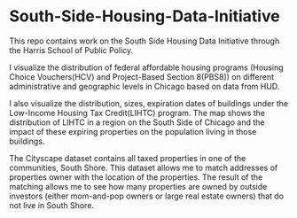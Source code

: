 # South-Side-Housing-Data-Initiative

This repo contains work on the South Side Housing Data Initiative through the Harris School of Public Policy.

I visualize the distribution of federal affordable housing programs (Housing Choice Vouchers(HCV) and Project-Based Section 8(PBS8)) on different administrative and geographic levels in Chicago based on data from HUD. 

I also visualize the distribution, sizes, expiration dates of buildings under the Low-Income Housing Tax Credit(LIHTC) program. The map shows the distribution of LIHTC in a region on the South Side of Chicago and the impact of these expiring properties on the population living in those buildings.

The Cityscape dataset contains all taxed properties in one of the communities, South Shore. This dataset allows me to match addresses of properties owner with the location of the properties. The result of the matching allows me to see how many properties are owned by outside investors (either mom-and-pop owners or large real estate owners) that do not live in South Shore. 
